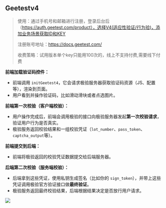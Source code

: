 ## Geetestv4

>使用：通过手机号和邮箱进行注册，登录后台后（https://auth.geetest.com/product），选择V4(适应性验证/行为验)，添加业务场景获取ID和KEY
>
>注册账号地址：https://docs.geetest.com/
>
>收费策略：试用版本单个key只能用100次的，线上不支持付费,需要线下付费

**前端加载验证码控件：**

- 前端调用 `initGeetest4`，它会请求极验服务器获取验证码资源（JS、配置等），渲染到页面。
- 用户看到并操作验证码，比如滑动滑块或者点选图片。

**前端第一次校验（客户端校验）：**

- 用户操作完成后，前端会调用极验的接口向极验服务器发起**第一次校验请求**，验证用户行为是否真实。
- 极验服务返回校验结果和一组校验凭证（`lot_number`、`pass_token`、`captcha_output`等）。

**前端提交到后端：**

- 前端将极验返回的校验凭证数据提交给后端服务器。

**后端第二次校验（服务端校验）：**

- 后端拿到这些凭证，使用私钥生成签名（比如你的 `sign_token`），并带上这些凭证调用极验官方验证接口做**最终验证**。
- 极验服务返回最终校验结果，后端根据结果决定是否放行用户请求。

![](https://docs.geetest.com/static/gt4/overview/imgs/gt4-flow.png)